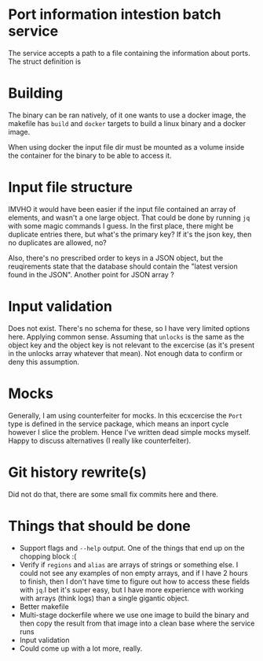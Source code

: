 # Port information intestion batch service

The service accepts a path to a file containing the information about ports. The struct definition is 

# Building
The binary can be ran natively, of it one wants to use a docker image, the makefile has `build` and `docker` targets to build
a linux binary and a docker image. 

When using docker the input file dir must be mounted as a volume inside the container for the binary to be able to access it.

# Input file structure
IMVHO it would have been easier if the input file contained an array of elements, and wasn't a one large object. That could be done by running `jq` with some magic 
commands I guess. In the first place, there might be duplicate entries there, but what's the primary key? If it's the json key, then no duplicates are allowed, no?

Also, there's no prescribed order to keys in a JSON object, but the reuqirements state that the database should contain the "latest version found in the JSON".
Another point for JSON array ?

# Input validation 
Does not exist. There's no schema for these, so I have very limited options here. Applying common sense. Assuming that `unlocks` is the same as the object key
and the object key is not relevant to the excercise (as it's present in the unlocks array whatever that mean). Not enough data to confirm or deny this assumption. 

# Mocks 
Generally,  I am using counterfeiter for mocks. In this ecxcercise the `Port` type is defined in the service package, which means an inport cycle however I slice the problem.
Hence I've written dead simple mocks myself. Happy to discuss alternatives (I really like counterfeiter).

# Git history rewrite(s)
Did not do that, there are some small fix commits here and there. 

# Things that should be done 
* Support flags and `--help` output. One of the things that end up on the chopping block :(
* Verify if `regions` and `alias` are arrays of strings or something else. I could not see any examples of non empty arrays, and if I have 2 hours
to finish, then I don't have time to figure out how to access these fields with `jq`.I bet it's super easy, but I have more experience with working with arrays
(think logs) than a single gigantic object.
* Better makefile
* Multi-stage dockerfile where we use one image to build the binary and then copy the result from that image into a clean base where the service runs
* Input validation
* Could come up with a lot more, really.
